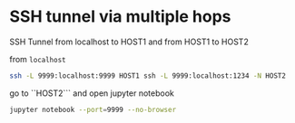 # SSH tunnel via multiple hops

SSH Tunnel from localhost to HOST1 and from HOST1 to HOST2

from ```localhost```

```bash
ssh -L 9999:localhost:9999 HOST1 ssh -L 9999:localhost:1234 -N HOST2
```

go to ``HOST2``` and open jupyter notebook

```bash
jupyter notebook --port=9999 --no-browser
```

